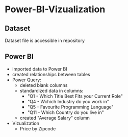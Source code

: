 # Power-BI-Vizualization

## Dataset
Dataset file is accessible in repository

## Power BI
- imported data to Power BI
- created relationships between tables
- Power Query:
  - deleted blank columns
  - standardized data in columns:
    - "Q1 - Which Title Best Fits your Current Role"
    - "Q4 - Wchich Industry do you work in"
    - "Q5 - Favourite Programming Language"
    - "Q11 - Which Country do you live in"
  - created "Average Salary" column
- Vizualization
  - Price by Zipcode

